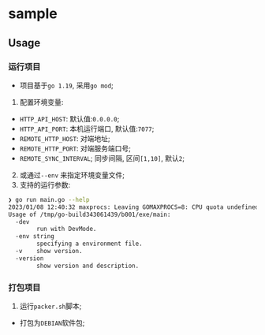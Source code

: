 # sample

## Usage

### 运行项目

- 项目基于`go 1.19`, 采用`go mod`;

1. 配置环境变量:

- `HTTP_API_HOST`: 默认值:`0.0.0.0`;
- `HTTP_API_PORT`: 本机运行端口, 默认值:`7077`;
- `REMOTE_HTTP_HOST`: 对端地址;
- `REMOTE_HTTP_PORT`: 对端服务端口号;
- `REMOTE_SYNC_INTERVAL`; 同步间隔, 区间`[1,10]`, 默认`2`;

2. 或通过`--env` 来指定环境变量文件;
3. 支持的运行参数:

```bash
❯ go run main.go --help
2023/01/08 12:40:32 maxprocs: Leaving GOMAXPROCS=8: CPU quota undefined
Usage of /tmp/go-build343061439/b001/exe/main:
  -dev
        run with DevMode.
  -env string
        specifying a environment file.
  -v    show version.
  -version
        show version and description.
```

### 打包项目

1. 运行`packer.sh`脚本;

- 打包为`DEBIAN`软件包;